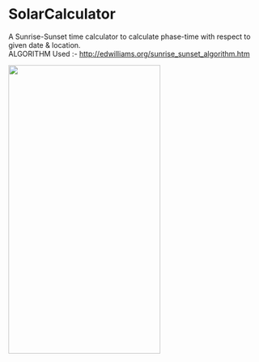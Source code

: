 # SolarCalculator
A Sunrise-Sunset time calculator to calculate phase-time with respect to given date & location.
</br> 
ALGORITHM Used :- http://edwilliams.org/sunrise_sunset_algorithm.htm
 
<img src="https://user-images.githubusercontent.com/29976344/50740921-553dab80-121c-11e9-8704-421f3d5c51f2.jpeg" width="300" height="570">
